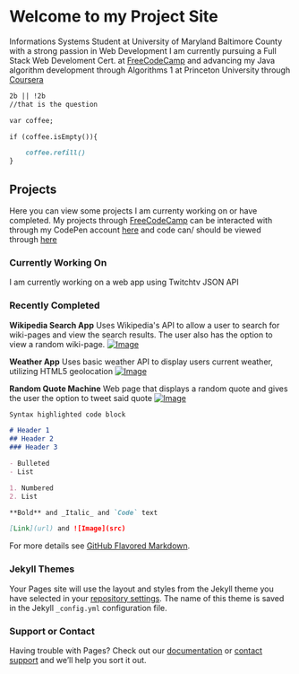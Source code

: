# Welcome to my Project Site
Informations Systems Student at University of Maryland Baltimore County with a strong passion in Web Development
I am currently pursuing a Full Stack Web Develoment Cert. at [FreeCodeCamp](https://www.freecodecamp.org/) and advancing
my Java algorithm development through Algorithms 1 at Princeton University through [Coursera](https://www.coursera.org/)

```markdown
2b || !2b
//that is the question

var coffee;

if (coffee.isEmpty()){

	coffee.refill()
}
```

## Projects
Here you can view some projects I am currenty working on or have completed. My projects through [FreeCodeCamp](https://www.freecodecamp.org/) can be interacted with through my CodePen account [here](https://codepen.io/charleszepp/) and code can/ should be viewed through [here](https://github.com/CharlesZepp/CodeCampProjects)
### Currently Working On
I am currently working on a web app using Twitchtv JSON API
### Recently Completed
**Wikipedia Search App**
Uses Wikipedia's API to allow a user to search for wiki-pages and view the search results. The user also has the option to view a random wiki-page.
[![Image](https://swe.umbc.edu/~zepp1/is448/codecamp_images/wiki-search.png)](https://codepen.io/charleszepp/full/wqqGqP)

**Weather App**
Uses basic weather API to display users current weather, utilizing HTML5 geolocation
[![Image](https://swe.umbc.edu/~zepp1/is448/codecamp_images/weather.png)](https://codepen.io/charleszepp/full/XaWWwO)

**Random Quote Machine**
Web page that displays a random quote and gives the user the option to tweet said quote
[![Image](https://swe.umbc.edu/~zepp1/is448/codecamp_images/random-quote.png)](https://codepen.io/charleszepp/full/YQbmrj)

```markdown
Syntax highlighted code block

# Header 1
## Header 2
### Header 3

- Bulleted
- List

1. Numbered
2. List

**Bold** and _Italic_ and `Code` text

[Link](url) and ![Image](src)
```

For more details see [GitHub Flavored Markdown](https://guides.github.com/features/mastering-markdown/).

### Jekyll Themes

Your Pages site will use the layout and styles from the Jekyll theme you have selected in your [repository settings](https://github.com/CharlesZepp/CharlesZepp.github.io/settings). The name of this theme is saved in the Jekyll `_config.yml` configuration file.

### Support or Contact

Having trouble with Pages? Check out our [documentation](https://help.github.com/categories/github-pages-basics/) or [contact support](https://github.com/contact) and we’ll help you sort it out.
